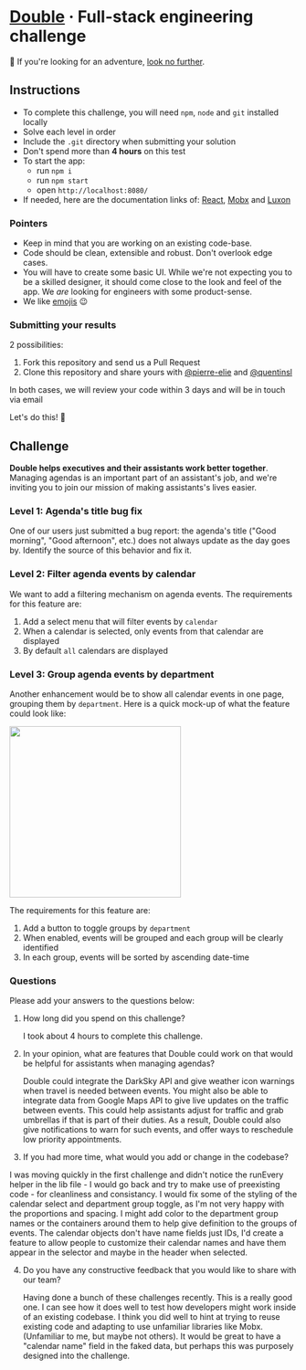 # [Double](https://withdouble.com) · Full-stack engineering challenge

:wave: If you're looking for an adventure, [look no further](https://withdouble.com/jobs).

## Instructions

- To complete this challenge, you will need `npm`, `node` and `git` installed locally
- Solve each level in order
- Include the `.git` directory when submitting your solution
- Don't spend more than **4 hours** on this test
- To start the app:
  - run `npm i`
  - run `npm start`
  - open `http://localhost:8080/`
- If needed, here are the documentation links of: [React](https://reactjs.org/), [Mobx](https://mobx.js.org/index.html) and [Luxon](https://moment.github.io/luxon/index.html)

### Pointers

- Keep in mind that you are working on an existing code-base.
- Code should be clean, extensible and robust. Don't overlook edge cases.
- You will have to create some basic UI. While we're not expecting you to be a skilled designer, it should come close to the look and feel of the app. We _are_ looking for engineers with some product-sense.
- We like [emojis](https://gitmoji.carloscuesta.me/) :wink:

### Submitting your results

2 possibilities:

1. Fork this repository and send us a Pull Request
2. Clone this repository and share yours with [@pierre-elie](https://github.com/pierre-elie) and [@quentinsl](https://github.com/quentinsl)

In both cases, we will review your code within 3 days and will be in touch via email

Let's do this! :muscle:

## Challenge

**Double helps executives and their assistants work better together**. Managing agendas is an important part of an assistant's job, and we're inviting you to join our mission of making assistants's lives easier.

### Level 1: Agenda's title bug fix

One of our users just submitted a bug report: the agenda's title ("Good morning", "Good afternoon", etc.) does not always update as the day goes by.
Identify the source of this behavior and fix it.

### Level 2: Filter agenda events by calendar

We want to add a filtering mechanism on agenda events. The requirements for this feature are:

1. Add a select menu that will filter events by `calendar`
2. When a calendar is selected, only events from that calendar are displayed
3. By default `all` calendars are displayed

### Level 3: Group agenda events by department

Another enhancement would be to show all calendar events in one page, grouping them by `department`. Here is a quick mock-up of what the feature could look like:

<img src="https://user-images.githubusercontent.com/45558407/61964225-5f967b80-af9b-11e9-9e39-b201a5644bf9.png" width="300" />

The requirements for this feature are:

1. Add a button to toggle groups by `department`
2. When enabled, events will be grouped and each group will be clearly identified
3. In each group, events will be sorted by ascending date-time

### Questions

Please add your answers to the questions below:

1. How long did you spend on this challenge?

   I took about 4 hours to complete this challenge.

2. In your opinion, what are features that Double could work on that would be helpful for assistants when managing agendas?

   Double could integrate the DarkSky API and give weather icon warnings when travel is needed between events. You might also be able to integrate data from Google Maps API to give live updates on the traffic between events. This could help assistants adjust for traffic and grab umbrellas if that is part of their duties. As a result, Double could also give notifications to warn for such events, and offer ways to reschedule low priority appointments.

3. If you had more time, what would you add or change in the codebase?

I was moving quickly in the first challenge and didn't notice the runEvery helper in the lib file - I would go back and try to make use of preexisting code - for cleanliness and consistancy. I would fix some of the styling of the calendar select and department group toggle, as I'm not very happy with the proportions and spacing. I might add color to the department group names or the containers around them to help give definition to the groups of events. The calendar objects don't have name fields just IDs, I'd create a feature to allow people to customize their calendar names and have them appear in the selector and maybe in the header when selected.

4. Do you have any constructive feedback that you would like to share with our team?

   Having done a bunch of these challenges recently. This is a really good one. I can see how it does well to test how developers might work inside of an existing codebase. I think you did well to hint at trying to reuse existing code and adapting to use unfamiliar libraries like Mobx. (Unfamiliar to me, but maybe not others). It would be great to have a "calendar name" field in the faked data, but perhaps this was purposely designed into the challenge.
